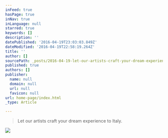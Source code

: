 ```yaml
---
inFeed: true
hasPage: true
inNav: true
inLanguage: null
starred: true
keywords: []
description: ''
datePublished: '2016-04-19T23:03:03.849Z'
dateModified: '2016-04-19T22:58:19.264Z'
title: ''
author: []
sourcePath: _posts/2016-04-19-let-our-artists-craft-your-dream-experience-to-italy.md
published: true
authors: []
publisher:
  name: null
  domain: null
  url: null
  favicon: null
url: home-page/index.html
_type: Article

---
```

> Let our artists craft your dream experience to Italy.

![](https://the-grid-user-content.s3-us-west-2.amazonaws.com/510181f4-fcc5-45cf-b82e-e4edec0d14d8.jpg)
